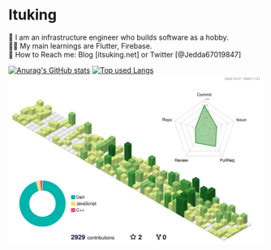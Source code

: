 # Ituking
👦 I am an infrastructure engineer who builds software as a hobby.  
🧑‍💻 My main learnings are Flutter, Firebase.  
📮 How to Reach me: Blog [itsuking.net] or Twitter [@Jedda67019847]  

[![Anurag's GitHub stats](https://github-readme-stats.vercel.app/api?username=Ituking)](https://github.com/anuraghazra/github-readme-stats) [![Top used Langs](https://github-readme-stats.vercel.app/api/top-langs/?username=Ituking&layout=compact&theme=tokyonight)](https://github.com/Ituking/)
![](./profile-3d-contrib/profile-green-animate.svg)
